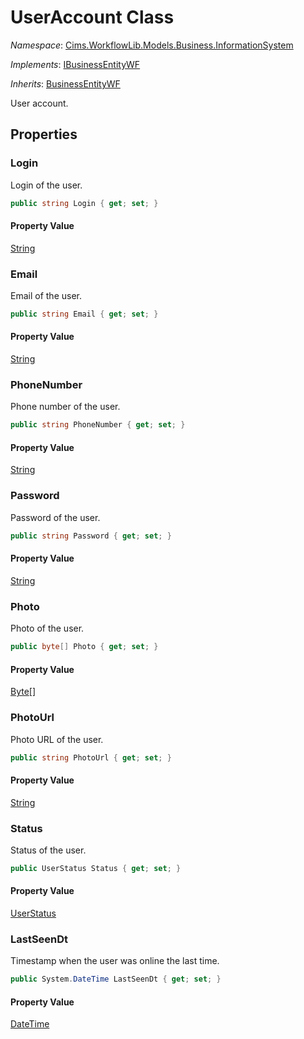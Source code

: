 # UserAccount Class 

*Namespace*: [Cims.WorkflowLib.Models.Business.InformationSystem](Cims.WorkflowLib.Models.Business.InformationSystem.md)

*Implements*: [IBusinessEntityWF](../IBusinessEntityWF.md)

*Inherits*: [BusinessEntityWF](../BusinessEntityWF.md)

User account.

## Properties 

### Login

Login of the user.

```C#
public string Login { get; set; }
```

#### Property Value

[String](https://learn.microsoft.com/en-us/dotnet/api/system.string)

### Email

Email of the user.

```C#
public string Email { get; set; }
```

#### Property Value

[String](https://learn.microsoft.com/en-us/dotnet/api/system.string)

### PhoneNumber

Phone number of the user.

```C#
public string PhoneNumber { get; set; }
```

#### Property Value

[String](https://learn.microsoft.com/en-us/dotnet/api/system.string)

### Password

Password of the user.

```C#
public string Password { get; set; }
```

#### Property Value

[String](https://learn.microsoft.com/en-us/dotnet/api/system.string)

### Photo

Photo of the user.

```C#
public byte[] Photo { get; set; }
```

#### Property Value

[Byte](https://learn.microsoft.com/en-us/dotnet/api/system.byte)[]

### PhotoUrl

Photo URL of the user.

```C#
public string PhotoUrl { get; set; }
```

#### Property Value

[String](https://learn.microsoft.com/en-us/dotnet/api/system.string)

### Status

Status of the user.

```C#
public UserStatus Status { get; set; }
```

#### Property Value

[UserStatus](UserStatus.md)

### LastSeenDt

Timestamp when the user was online the last time.

```C#
public System.DateTime LastSeenDt { get; set; }
```

#### Property Value

[DateTime](https://learn.microsoft.com/en-us/dotnet/api/system.datetime)
